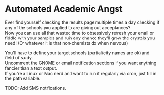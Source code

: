 # Automated Academic Angst
Ever find yourself checking the results page multiple times a day checking if any of the schools you applied to are giving out acceptances?  
Now you can use all that wasted time to obsessively refresh your email or fiddle with your samples and ruin any chance they'll grow the crystals you need! (Or whatever it is that non-chemists do when nervous)

You'll have to define your target schools (partial/city names are ok) and field of study.  
Uncomment the GNOME or email notification sections if you want anything fancier than a text output.  
If you're a Linux or Mac nerd and want to run it regularly via cron, just fill in the path variable.


TODO: Add SMS notifications.
